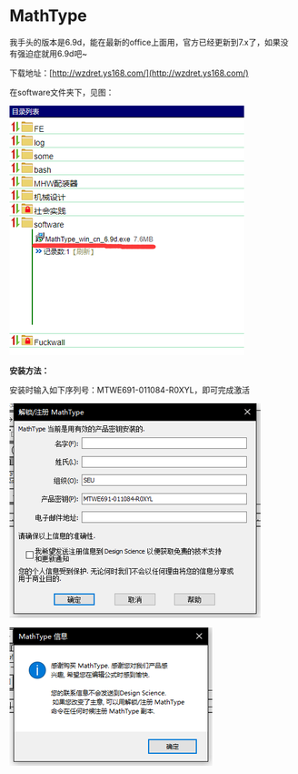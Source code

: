 # MathType

我手头的版本是6.9d，能在最新的office上面用，官方已经更新到7.x了，如果没有强迫症就用6.9d吧~

下载地址：[http://wzdret.ys168.com/](http://wzdret.ys168.com/)

在software文件夹下，见图： 

![](../.gitbook/assets/image%20%281%29.png)

**安装方法：**

安装时输入如下序列号：MTWE691-011084-R0XYL，即可完成激活

![](../.gitbook/assets/image%20%282%29.png)

![](../.gitbook/assets/image%20%283%29.png)

